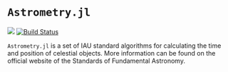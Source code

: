 # `Astrometry.jl`

[![](https://img.shields.io/badge/docs-stable-blue.svg)](https://barrettp.github.io/Astrometry.jl/)
[![Build Status](https://github.com/barrettp/Astrometry/workflows/CI/badge.svg)](https://github.com/barrettp/Astrometry/actions)

`Astrometry.jl` is a set of IAU standard algorithms for calculating the time and position of celestial objects. More information can be found on the official website of the Standards of Fundamental Astronomy.
